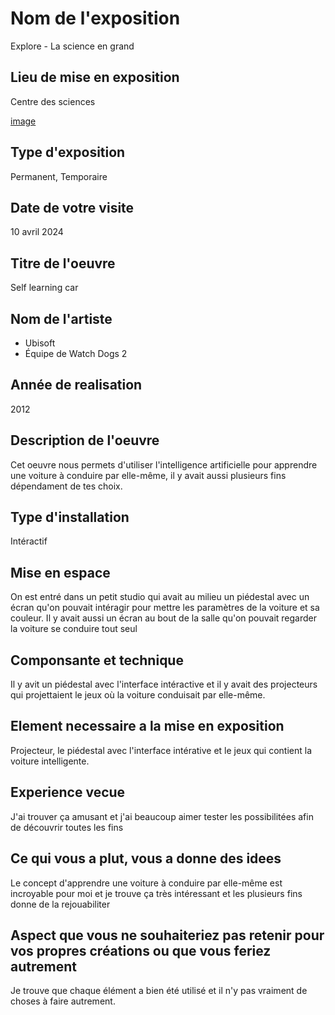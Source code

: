 # Nom de l'exposition
Explore - La science en grand






## Lieu de mise en exposition 
Centre des sciences




[image](./image/Portrait.png)





## Type d'exposition
Permanent, Temporaire

## Date de votre visite
10 avril 2024

## Titre de l'oeuvre
Self learning car

## Nom de l'artiste
- Ubisoft
- Équipe de Watch Dogs 2

## Année de realisation
2012

## Description de l'oeuvre
Cet oeuvre nous permets d'utiliser l'intelligence artificielle pour apprendre une voiture à conduire par elle-même, il y avait aussi plusieurs fins dépendament de tes choix.




## Type d'installation
Intéractif


## Mise en espace
On est entré dans un petit studio qui avait au milieu un piédestal avec un écran qu'on pouvait intéragir pour mettre les paramètres de la voiture et sa couleur. Il y avait aussi un écran au bout de la salle qu'on pouvait regarder la voiture se conduire tout seul






## Componsante et technique
Il y avit un piédestal avec l'interface intéractive et il y avait des projecteurs qui projettaient le jeux où la voiture conduisait par elle-même.














## Element necessaire a la mise en exposition 
Projecteur, le piédestal avec l'interface intérative et le jeux qui contient la voiture intelligente.





## Experience vecue
J'ai trouver ça amusant et j'ai beaucoup aimer tester les possibilitées afin de découvrir toutes les fins

## Ce qui vous a plut, vous a donne des idees
Le concept d'apprendre une voiture à conduire par elle-même est incroyable pour moi et je trouve ça très intéressant et les plusieurs fins donne de la rejouabiliter


## Aspect que vous ne souhaiteriez pas retenir pour vos propres créations ou que vous feriez autrement
Je trouve que chaque élément a bien été utilisé et il n'y pas vraiment de choses à faire autrement.
